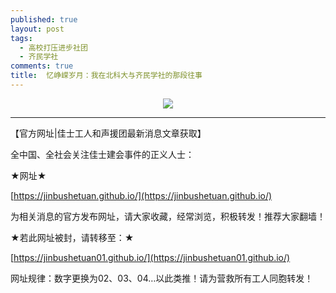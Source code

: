 ```yaml
---
published: true
layout: post
tags:
  - 高校打压进步社团
  - 齐民学社
comments: true
title:  忆峥嵘岁月：我在北科大与齐民学社的那段往事
---
```



<p align="center"> <img src="https://ww1.sinaimg.cn/large/005YhI8igy1fvpkscfqp2j30u0abvx6q"> </p>

---
【官方网址|佳士工人和声援团最新消息文章获取】

全中国、全社会关注佳士建会事件的正义人士：

★网址★

[https://jinbushetuan.github.io/](https://jinbushetuan.github.io/)

为相关消息的官方发布网址，请大家收藏，经常浏览，积极转发！推荐大家翻墙！

★若此网址被封，请转移至：★

[https://jinbushetuan01.github.io/](https://jinbushetuan01.github.io/)

网址规律：数字更换为02、03、04…以此类推！请为营救所有工人同胞转发！


